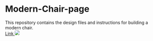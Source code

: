 # Modern-Chair-page
This repository contains the design files and instructions for building a modern chair.
<br>
<a href="https://luxprajapati-modern-chair.netlify.app/">Link
<img src="https://github.com/luxprajapati/Modern-Chair-page/assets/113118199/620cfe56-b8cd-4ddf-ad97-47112d7da711" style="border-radius:4px">
